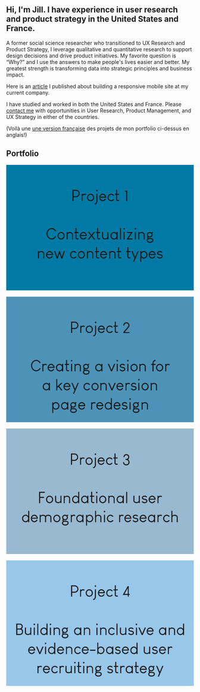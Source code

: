 ## Hi, I'm Jill. I have experience in user research and product strategy in the United States and France.

A former social science researcher who transitioned to UX Research and Product Strategy, I leverage qualitative and quantitative research to support design decisions and drive product initiatives. My favorite question is “Why?” and I use the answers to make people's lives easier and better. My greatest strength is transforming data into strategic principles and business impact. 

Here is an <a href="https://ethn.io/blog/ithaka_mobile">article</a> I published about building a responsive mobile site at my current company. 

I have studied and worked in both the United States and France. Please [contact me](https://docs.google.com/forms/d/e/1FAIpQLSdaM0dB94QPEt9lZqslmL7no4zA9TQ5sY0UnriuiNYZ7fjk-w/viewform?usp=sf_link) with opportunities in User Research, Product Management, and UX Strategy in either of the countries. 

(Voilà une [une version française](https://drive.google.com/file/d/17elf_3VFS_ZlCGIXTo-wPVC_9UOaWQAx/view?usp=sharing) des projets de mon portfolio ci-dessus en anglais!)

## Portfolio
[![Contextualizing new content types](https://raw.githubusercontent.com/jillkt13/jillkt13.github.io/master/images/TILE.png "Contextualizing new content types")](https://jillkt13.github.io/sample_page)

[![Creating a vision for a key conversion page redesign](https://raw.githubusercontent.com/jillkt13/jillkt13.github.io/master/images/TILE2.png "Creating a vision for a key conversion page redesign")](https://jillkt13.github.io/urp_redesign)

[![Foundational user demographic research](https://raw.githubusercontent.com/jillkt13/jillkt13.github.io/master/images/TILE3.png "Foundational user demographic research")](https://jillkt13.github.io/demographic_survey)

[![Building an inclusive and evidence-based user recruiting strategy](https://raw.githubusercontent.com/jillkt13/jillkt13.github.io/master/images/TILE4.png "Building an inclusive and evidence-based user recruiting strategy")](https://jillkt13.github.io/recruiting_strategy)
